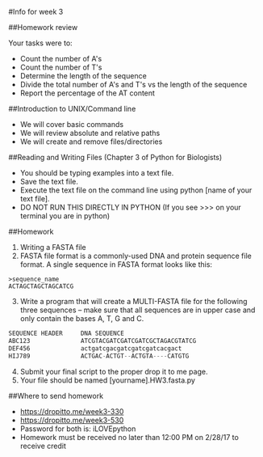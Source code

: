 #Info for week 3

##Homework review

Your tasks were to:
* Count the number of A's
* Count the number of T's
* Determine the length of the sequence
* Divide the total number of A's and T's vs the length of the sequence
* Report the percentage of the AT content

##Introduction to UNIX/Command line
* We will cover basic commands
* We will review absolute and relative paths
* We will create and remove files/directories

##Reading and Writing Files (Chapter 3 of Python for Biologists)

* You should be typing examples into a text file.
* Save the text file.
* Execute the text file on the command line using python [name of your text file].
* DO NOT RUN THIS DIRECTLY IN PYTHON (If you see >>> on your terminal you are in python)

##Homework

1. Writing a FASTA file
2. FASTA file format is a commonly-used DNA and protein sequence file format. A single sequence in FASTA format looks like this:
```pyhon
>sequence_name
ACTAGCTAGCTAGCATCG
```
3. Write a program that will create a MULTI-FASTA file for the following three sequences – make sure that all sequences are in upper case and only contain the bases A, T, G and C.
```python
SEQUENCE HEADER     DNA SEQUENCE
ABC123              ATCGTACGATCGATCGATCGCTAGACGTATCG
DEF456              actgatcgacgatcgatcgatcacgact
HIJ789              ACTGAC-ACTGT--ACTGTA----CATGTG
```
4. Submit your final script to the proper drop it to me page.
5. Your file should be named [yourname].HW3.fasta.py


##Where to send homework

* https://dropitto.me/week3-330
* https://dropitto.me/week3-530
* Password for both is: iLOVEpython
* Homework must be received no later than 12:00 PM on 2/28/17 to receive credit
